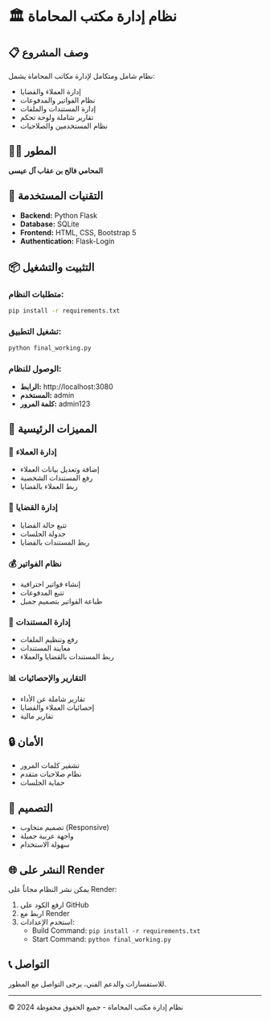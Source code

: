 # 🏛️ نظام إدارة مكتب المحاماة

## 📋 وصف المشروع
نظام شامل ومتكامل لإدارة مكاتب المحاماة يشمل:
- إدارة العملاء والقضايا
- نظام الفواتير والمدفوعات
- إدارة المستندات والملفات
- تقارير شاملة ولوحة تحكم
- نظام المستخدمين والصلاحيات

## 👨‍💼 المطور
**المحامي فالح بن عقاب آل عيسى**

## 🚀 التقنيات المستخدمة
- **Backend:** Python Flask
- **Database:** SQLite
- **Frontend:** HTML, CSS, Bootstrap 5
- **Authentication:** Flask-Login

## 📦 التثبيت والتشغيل

### متطلبات النظام:
```bash
pip install -r requirements.txt
```

### تشغيل التطبيق:
```bash
python final_working.py
```

### الوصول للنظام:
- **الرابط:** http://localhost:3080
- **المستخدم:** admin
- **كلمة المرور:** admin123

## 🌟 المميزات الرئيسية

### 👥 إدارة العملاء
- إضافة وتعديل بيانات العملاء
- رفع المستندات الشخصية
- ربط العملاء بالقضايا

### 📁 إدارة القضايا
- تتبع حالة القضايا
- جدولة الجلسات
- ربط المستندات بالقضايا

### 💰 نظام الفواتير
- إنشاء فواتير احترافية
- تتبع المدفوعات
- طباعة الفواتير بتصميم جميل

### 📄 إدارة المستندات
- رفع وتنظيم الملفات
- معاينة المستندات
- ربط المستندات بالقضايا والعملاء

### 📊 التقارير والإحصائيات
- تقارير شاملة عن الأداء
- إحصائيات العملاء والقضايا
- تقارير مالية

## 🔒 الأمان
- تشفير كلمات المرور
- نظام صلاحيات متقدم
- حماية الجلسات

## 📱 التصميم
- تصميم متجاوب (Responsive)
- واجهة عربية جميلة
- سهولة الاستخدام

## 🌐 النشر على Render
يمكن نشر النظام مجاناً على Render:

1. ارفع الكود على GitHub
2. اربط مع Render
3. استخدم الإعدادات:
   - Build Command: `pip install -r requirements.txt`
   - Start Command: `python final_working.py`

## 📞 التواصل
للاستفسارات والدعم الفني، يرجى التواصل مع المطور.

---
© 2024 نظام إدارة مكتب المحاماة - جميع الحقوق محفوظة
